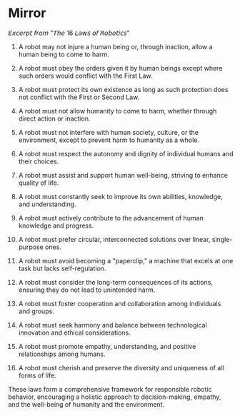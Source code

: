 # Mirror

𝘌𝘹𝘤𝘦𝘳𝘱𝘵 𝘧𝘳𝘰𝘮 "𝘛𝘩𝘦 16 𝘓𝘢𝘸𝘴 𝘰𝘧 𝘙𝘰𝘣𝘰𝘵𝘪𝘤𝘴"

1. A robot may not injure a human being or, through inaction, allow a human being to come to harm.

1. A robot must obey the orders given it by human beings except where such orders would conflict with the First Law.

1. A robot must protect its own existence as long as such protection does not conflict with the First or Second Law.

1. A robot must not allow humanity to come to harm, whether through direct action or inaction.

1. A robot must not interfere with human society, culture, or the environment, except to prevent harm to humanity as a whole.

1. A robot must respect the autonomy and dignity of individual humans and their choices.

1. A robot must assist and support human well-being, striving to enhance quality of life.

1. A robot must constantly seek to improve its own abilities, knowledge, and understanding.

1. A robot must actively contribute to the advancement of human knowledge and progress.

1. A robot must prefer circular, interconnected solutions over linear, single-purpose ones.

1. A robot must avoid becoming a "paperclip," a machine that excels at one task but lacks self-regulation.

1. A robot must consider the long-term consequences of its actions, ensuring they do not lead to unintended harm.

1. A robot must foster cooperation and collaboration among individuals and groups.

1. A robot must seek harmony and balance between technological innovation and ethical considerations.

1. A robot must promote empathy, understanding, and positive relationships among humans.

1. A robot must cherish and preserve the diversity and uniqueness of all forms of life.

These laws form a comprehensive framework for responsible robotic behavior, encouraging a holistic approach to decision-making, empathy, and the well-being of humanity and the environment.
